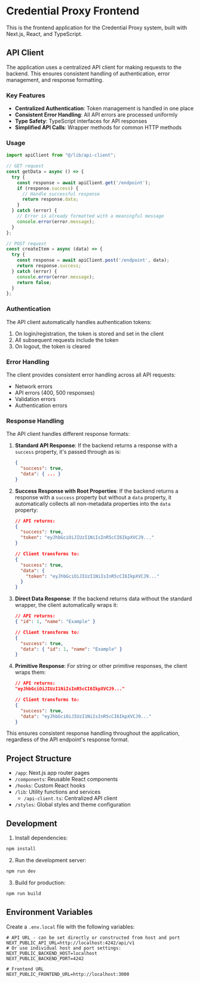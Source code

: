 # Credential Proxy Frontend

This is the frontend application for the Credential Proxy system, built with Next.js, React, and TypeScript.

## API Client

The application uses a centralized API client for making requests to the backend. This ensures consistent handling of authentication, error management, and response formatting.

### Key Features

- **Centralized Authentication**: Token management is handled in one place
- **Consistent Error Handling**: All API errors are processed uniformly
- **Type Safety**: TypeScript interfaces for API responses
- **Simplified API Calls**: Wrapper methods for common HTTP methods

### Usage

```typescript
import apiClient from "@/lib/api-client";

// GET request
const getData = async () => {
  try {
    const response = await apiClient.get('/endpoint');
    if (response.success) {
      // Handle successful response
      return response.data;
    }
  } catch (error) {
    // Error is already formatted with a meaningful message
    console.error(error.message);
  }
};

// POST request
const createItem = async (data) => {
  try {
    const response = await apiClient.post('/endpoint', data);
    return response.success;
  } catch (error) {
    console.error(error.message);
    return false;
  }
};
```

### Authentication

The API client automatically handles authentication tokens:

1. On login/registration, the token is stored and set in the client
2. All subsequent requests include the token
3. On logout, the token is cleared

### Error Handling

The client provides consistent error handling across all API requests:

- Network errors
- API errors (400, 500 responses)
- Validation errors
- Authentication errors

### Response Handling

The API client handles different response formats:

1. **Standard API Response**: If the backend returns a response with a `success` property, it's passed through as is:
   ```json
   {
     "success": true,
     "data": { ... }
   }
   ```

2. **Success Response with Root Properties**: If the backend returns a response with a `success` property but without a `data` property, it automatically collects all non-metadata properties into the `data` property:
   ```json
   // API returns:
   {
     "success": true,
     "token": "eyJhbGciOiJIUzI1NiIsInR5cCI6IkpXVCJ9..."
   }
   
   // Client transforms to:
   {
     "success": true,
     "data": {
       "token": "eyJhbGciOiJIUzI1NiIsInR5cCI6IkpXVCJ9..."
     }
   }
   ```

3. **Direct Data Response**: If the backend returns data without the standard wrapper, the client automatically wraps it:
   ```json
   // API returns:
   { "id": 1, "name": "Example" }
   
   // Client transforms to:
   {
     "success": true,
     "data": { "id": 1, "name": "Example" }
   }
   ```

4. **Primitive Response**: For string or other primitive responses, the client wraps them:
   ```json
   // API returns:
   "eyJhbGciOiJIUzI1NiIsInR5cCI6IkpXVCJ9..."
   
   // Client transforms to:
   {
     "success": true,
     "data": "eyJhbGciOiJIUzI1NiIsInR5cCI6IkpXVCJ9..."
   }
   ```

This ensures consistent response handling throughout the application, regardless of the API endpoint's response format.

## Project Structure

- `/app`: Next.js app router pages
- `/components`: Reusable React components
- `/hooks`: Custom React hooks
- `/lib`: Utility functions and services
  - `/api-client.ts`: Centralized API client
- `/styles`: Global styles and theme configuration

## Development

1. Install dependencies:
```bash
npm install
```

2. Run the development server:
```bash
npm run dev
```

3. Build for production:
```bash
npm run build
```

## Environment Variables

Create a `.env.local` file with the following variables:

```
# API URL - can be set directly or constructed from host and port
NEXT_PUBLIC_API_URL=http://localhost:4242/api/v1
# Or use individual host and port settings:
NEXT_PUBLIC_BACKEND_HOST=localhost
NEXT_PUBLIC_BACKEND_PORT=4242

# Frontend URL
NEXT_PUBLIC_FRONTEND_URL=http://localhost:3000
``` 